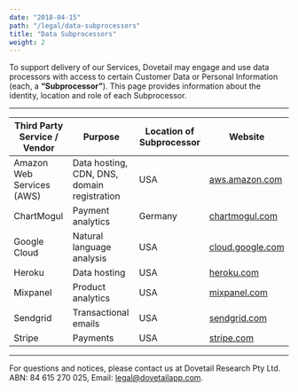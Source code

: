 ```yaml
---
date: "2018-04-15"
path: "/legal/data-subprocessors"
title: "Data Subprocessors"
weight: 2
---
```


To support delivery of our Services, Dovetail may engage and use data processors with access to certain Customer Data or Personal Information (each, a **“Subprocessor”**). This page provides information about the identity, location and role of each Subprocessor.

---

| Third Party Service / Vendor | Purpose                                     | Location of Subprocessor | Website                                      |
| ---------------------------- | ------------------------------------------- | ------------------------ | -------------------------------------------- |
| Amazon Web Services (AWS)    | Data hosting, CDN, DNS, domain registration | USA                      | [aws.amazon.com](https://aws.amazon.com)     |
| ChartMogul                   | Payment analytics                           | Germany                  | [chartmogul.com](https://chartmogul.com)     |
| Google Cloud                 | Natural language analysis                   | USA                      | [cloud.google.com](https://cloud.google.com) |
| Heroku                       | Data hosting                                | USA                      | [heroku.com](https://heroku.com)             |
| Mixpanel                     | Product analytics                           | USA                      | [mixpanel.com](https://mixpanel.com)         |
| Sendgrid                     | Transactional emails                        | USA                      | [sendgrid.com](https://sendgrid.com)         |
| Stripe                       | Payments                                    | USA                      | [stripe.com](https://stripe.com)             |

---

For questions and notices, please contact us at Dovetail Research Pty Ltd. ABN: 84 615 270 025, Email: [legal@dovetailapp.com](mailto:legal@dovetailapp.com).
